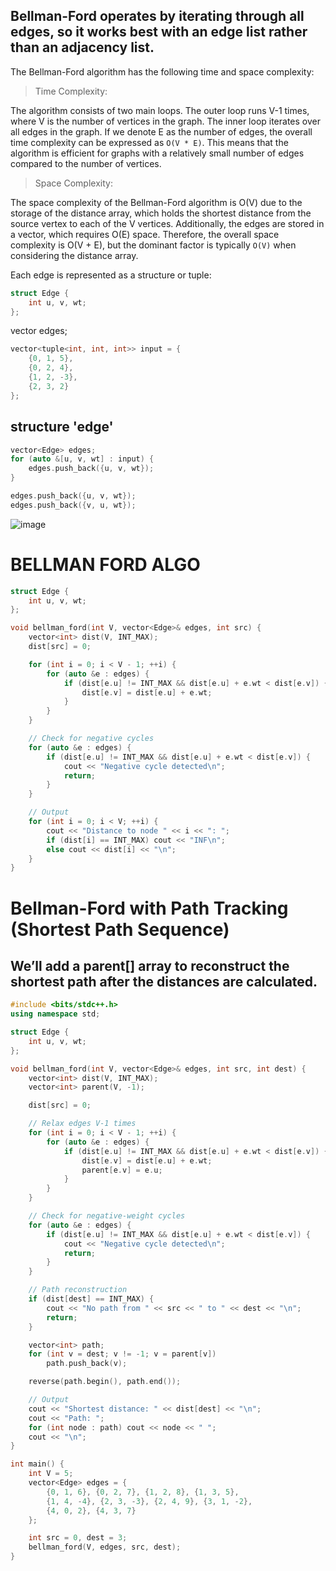 ## Bellman-Ford operates by iterating through all edges, so it works best with an edge list rather than an adjacency list.

The Bellman-Ford algorithm has the following time and space complexity:

>Time Complexity:
>
The algorithm consists of two main loops. The outer loop runs V-1 times, where V is the number of vertices in the graph. The inner loop iterates over all edges in the graph. If we denote E as the number of edges, the overall time complexity can be expressed as `O(V * E)`. This means that the algorithm is efficient for graphs with a relatively small number of edges compared to the number of vertices.

>Space Complexity:
   
The space complexity of the Bellman-Ford algorithm is O(V) due to the storage of the distance array, which holds the shortest distance from the source vertex to each of the V vertices. Additionally, the edges are stored in a vector, which requires O(E) space. Therefore, the overall space complexity is O(V + E), but the dominant factor is typically `O(V)` when considering the distance array.

Each edge is represented as a structure or tuple:
```cpp
struct Edge {
    int u, v, wt;
};
```

vector<Edge> edges;

```cpp
vector<tuple<int, int, int>> input = {
    {0, 1, 5},
    {0, 2, 4},
    {1, 2, -3},
    {2, 3, 2}
};

```
## structure 'edge'
```cpp
vector<Edge> edges;
for (auto &[u, v, wt] : input) {
    edges.push_back({u, v, wt});
}

```

```cpp
edges.push_back({u, v, wt});
edges.push_back({v, u, wt});

```

![image](https://github.com/user-attachments/assets/bcae33a7-3ff1-480f-863b-0817c089f91b)


# BELLMAN FORD ALGO
```cpp
struct Edge {
    int u, v, wt;
};

void bellman_ford(int V, vector<Edge>& edges, int src) {
    vector<int> dist(V, INT_MAX);
    dist[src] = 0;

    for (int i = 0; i < V - 1; ++i) {
        for (auto &e : edges) {
            if (dist[e.u] != INT_MAX && dist[e.u] + e.wt < dist[e.v]) {
                dist[e.v] = dist[e.u] + e.wt;
            }
        }
    }

    // Check for negative cycles
    for (auto &e : edges) {
        if (dist[e.u] != INT_MAX && dist[e.u] + e.wt < dist[e.v]) {
            cout << "Negative cycle detected\n";
            return;
        }
    }

    // Output
    for (int i = 0; i < V; ++i) {
        cout << "Distance to node " << i << ": ";
        if (dist[i] == INT_MAX) cout << "INF\n";
        else cout << dist[i] << "\n";
    }
}

```

# Bellman-Ford with Path Tracking (Shortest Path Sequence)
## We’ll add a parent[] array to reconstruct the shortest path after the distances are calculated.

```cpp
#include <bits/stdc++.h>
using namespace std;

struct Edge {
    int u, v, wt;
};

void bellman_ford(int V, vector<Edge>& edges, int src, int dest) {
    vector<int> dist(V, INT_MAX);
    vector<int> parent(V, -1);

    dist[src] = 0;

    // Relax edges V-1 times
    for (int i = 0; i < V - 1; ++i) {
        for (auto &e : edges) {
            if (dist[e.u] != INT_MAX && dist[e.u] + e.wt < dist[e.v]) {
                dist[e.v] = dist[e.u] + e.wt;
                parent[e.v] = e.u;
            }
        }
    }

    // Check for negative-weight cycles
    for (auto &e : edges) {
        if (dist[e.u] != INT_MAX && dist[e.u] + e.wt < dist[e.v]) {
            cout << "Negative cycle detected\n";
            return;
        }
    }

    // Path reconstruction
    if (dist[dest] == INT_MAX) {
        cout << "No path from " << src << " to " << dest << "\n";
        return;
    }

    vector<int> path;
    for (int v = dest; v != -1; v = parent[v])
        path.push_back(v);

    reverse(path.begin(), path.end());

    // Output
    cout << "Shortest distance: " << dist[dest] << "\n";
    cout << "Path: ";
    for (int node : path) cout << node << " ";
    cout << "\n";
}

```

```cpp
int main() {
    int V = 5;
    vector<Edge> edges = {
        {0, 1, 6}, {0, 2, 7}, {1, 2, 8}, {1, 3, 5},
        {1, 4, -4}, {2, 3, -3}, {2, 4, 9}, {3, 1, -2},
        {4, 0, 2}, {4, 3, 7}
    };

    int src = 0, dest = 3;
    bellman_ford(V, edges, src, dest);
}

```


